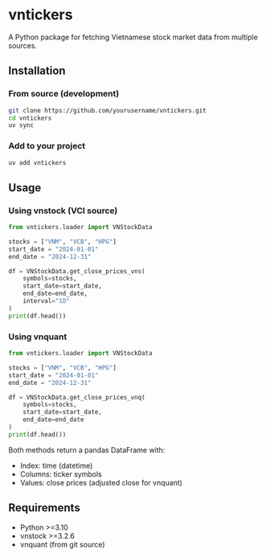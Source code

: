 # vntickers

A Python package for fetching Vietnamese stock market data from multiple sources.

## Installation

### From source (development)

```bash
git clone https://github.com/yourusername/vntickers.git
cd vntickers
uv sync
```

### Add to your project

```bash
uv add vntickers
```

## Usage

### Using vnstock (VCI source)

```python
from vntickers.loader import VNStockData

stocks = ["VNM", "VCB", "HPG"]
start_date = "2024-01-01"
end_date = "2024-12-31"

df = VNStockData.get_close_prices_vns(
    symbols=stocks,
    start_date=start_date,
    end_date=end_date,
    interval="1D"
)
print(df.head())
```

### Using vnquant

```python
from vntickers.loader import VNStockData

stocks = ["VNM", "VCB", "HPG"]
start_date = "2024-01-01"
end_date = "2024-12-31"

df = VNStockData.get_close_prices_vnq(
    symbols=stocks,
    start_date=start_date,
    end_date=end_date
)
print(df.head())
```

Both methods return a pandas DataFrame with:
- Index: time (datetime)
- Columns: ticker symbols
- Values: close prices (adjusted close for vnquant)

## Requirements

- Python >=3.10
- vnstock >=3.2.6
- vnquant (from git source)
